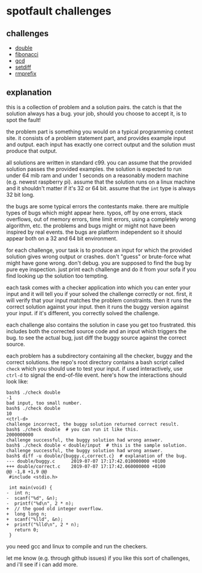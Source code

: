# spotfault challenges

## challenges

- [double](double/readme.md)
- [fibonacci](fibonacci/readme.md)
- [gcd](gcd/readme.md)
- [setdiff](setdiff/readme.md)
- [rmprefix](rmprefix/readme.md)

## explanation

this is a collection of problem and a solution pairs. the catch is that the
solution always has a bug. your job, should you choose to accept it, is to spot
the fault!

the problem part is something you would on a typical programming contest site.
it consists of a problem statement part, and provides example input and output.
each input has exactly one correct output and the solution must produce that
output.

all solutions are written in standard c99. you can assume that the provided
solution passes the provided examples. the solution is expected to run under 64
mib ram and under 1 seconds on a reasonably modern machine (e.g. newest
raspberry pi). assume that the solution runs on a linux machine and it shouldn't
matter if it's 32 or 64 bit. assume that the `int` type is always 32 bit long.

the bugs are some typical errors the contestants make. there are multiple types
of bugs which might appear here. typos, off by one errors, stack overflows, out
of memory errors, time limit errors, using a completely wrong algorithm, etc.
the problems and bugs might or might not have been inspired by real events. the
bugs are platform independent so it should appear both on a 32 and 64 bit
environment.

for each challenge, your task is to produce an input for which the provided
solution gives wrong output or crashes. don't "guess" or brute-force what might
have gone wrong. don't debug. you are supposed to find the bug by pure eye
inspection. just print each challenge and do it from your sofa if you find
looking up the solution too tempting.

each task comes with a checker application into which you can enter your input
and it will tell you if your solved the challenge correctly or not. first, it
will verify that your input matches the problem constraints. then it runs the
correct solution against your input. then it runs the buggy version against your
input. if it's different, you correctly solved the challenge.

each challenge also contains the solution in case you get too frustrated. this
includes both the corrected source code and an input which triggers the bug. to
see the actual bug, just diff the buggy source against the correct source.

each problem has a subdirectory containing all the checker, buggy and the
correct solutions. the repo's root directory contains a bash script called
`check` which you should use to test your input. if used interactively, use
`ctrl-d` to signal the end-of-file event. here's how the interactions should
look like:

```
bash$ ./check double
-1
bad input, too small number.
bash$ ./check double
10
<ctrl-d>
challenge incorrect, the buggy solution returned correct result.
bash$ ./check double  # you can run it like this.
2000000000
challenge successful, the buggy solution had wrong answer.
bash$ ./check double < double/input  # this is the sample solution.
challenge successful, the buggy solution had wrong answer.
bash$ diff -u double/{buggy.c,correct.c}  # explanation of the bug.
--- double/buggy.c      2019-07-07 17:17:42.010000000 +0100
+++ double/correct.c    2019-07-07 17:17:42.060000000 +0100
@@ -1,8 +1,9 @@
 #include <stdio.h>

 int main(void) {
-  int n;
-  scanf("%d", &n);
-  printf("%d\n", 2 * n);
+  // the good old integer overflow.
+  long long n;
+  scanf("%lld", &n);
+  printf("%lld\n", 2 * n);
   return 0;
 }
```

you need gcc and linux to compile and run the checkers.

let me know (e.g. through github issues) if you like this sort of challenges,
and i'll see if i can add more.
